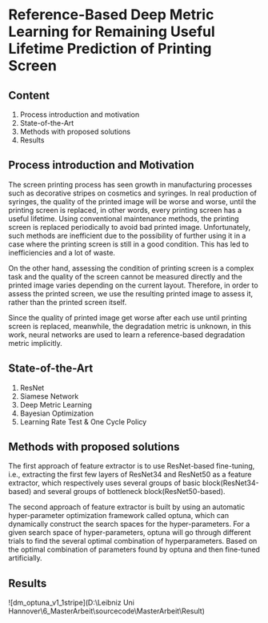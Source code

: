 
# Reference-Based Deep Metric Learning for Remaining Useful Lifetime Prediction of Printing Screen

## Content

1. Process introduction and motivation
2. State-of-the-Art
3. Methods with proposed solutions
4. Results

## Process introduction and Motivation

The screen printing process has seen growth in manufacturing processes such as decorative stripes on cosmetics and syringes. In real production of syringes, the quality of the printed image will be worse and worse, until the printing screen is replaced, in other words, every printing screen has a useful lifetime.
Using conventional maintenance methods, the printing screen is replaced periodically to avoid bad printed image. Unfortunately, such methods are inefficient due to the possibility of further using it in a case where the printing screen is still in a good condition. This has led to inefficiencies and a lot of waste.

On the other hand, assessing the condition of printing screen is a complex task and the quality of the screen cannot be measured directly and the printed image varies
depending on the current layout. Therefore, in order to assess the printed screen, we use the resulting printed image to assess it, rather than the printed screen itself.

Since the quality of printed image get worse after each use until printing screen is replaced,
meanwhile, the degradation metric is unknown, in this work, neural networks are used
to learn a reference-based degradation metric implicitly.

## State-of-the-Art

1. ResNet
2. Siamese Network
3. Deep Metric Learning
4. Bayesian Optimization
5. Learning Rate Test & One Cycle Policy

## Methods with proposed solutions

The first approach of feature extractor is to use ResNet-based fine-tuning, i.e., extracting the first few layers of ResNet34 and ResNet50 as a feature extractor, which respectively uses several groups of basic block(ResNet34-based) and several groups of bottleneck block(ResNet50-based).

The second approach of feature extractor is built by using an automatic hyper-parameter optimization framework called optuna, which can dynamically construct the search spaces for the hyper-parameters. For a given search space of hyper-parameters, optuna will go through different trials to find the several optimal combination of hyperparameters. Based on the optimal combination of parameters found by optuna and then fine-tuned artificially.

## Results

![dm_optuna_v1_1stripe](D:\Leibniz Uni Hannover\6_MasterArbeit\sourcecode\MasterArbeit\Result)